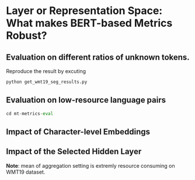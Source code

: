 # Layer or Representation Space: What makes BERT-based Metrics Robust?

## Evaluation on different ratios of unknown tokens.

Reproduce the result by excuting 

```python
python get_wmt19_seg_results.py
```

## Evaluation on low-resource language pairs

```python
cd mt-metrics-eval
```
## Impact of Character-level Embeddings

## Impact of the Selected Hidden Layer

**Note**: mean of aggregation setting is extremly resource consuming on WMT19 dataset.